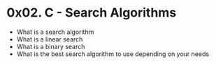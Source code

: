 # 0x02. C - Search Algorithms

- What is a search algorithm
- What is a linear search
- What is a binary search
- What is the best search algorithm to use depending on your needs